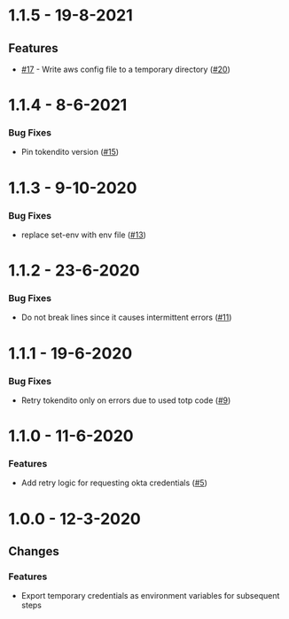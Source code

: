 # 1.1.5 - 19-8-2021

## Features

- [#17](https://github.com/mrchief/aws-creds-okta/issues17) - Write aws config file to a temporary directory ([#20](https://github.com/mrchief/aws-creds-okta/issues20))

# 1.1.4 - 8-6-2021
### Bug Fixes
    
- Pin tokendito version ([#15](https://github.com/mrchief/aws-creds-okta/issues15))

# 1.1.3 - 9-10-2020
### Bug Fixes
    
- replace set-env with env file ([#13](https://github.com/mrchief/aws-creds-okta/issues13))

# 1.1.2 - 23-6-2020
### Bug Fixes
    
- Do not break lines since it causes intermittent errors ([#11](https://github.com/mrchief/aws-creds-okta/issues11))

# 1.1.1 - 19-6-2020
### Bug Fixes
    
- Retry tokendito only on errors due to used totp code ([#9](https://github.com/mrchief/aws-creds-okta/issues9))

# 1.1.0 - 11-6-2020
### Features
    
- Add retry logic for requesting okta credentials ([#5](https://github.com/mrchief/aws-creds-okta/issues5))

# 1.0.0 - 12-3-2020

## Changes

### Features

- Export temporary credentials as environment variables for subsequent steps

